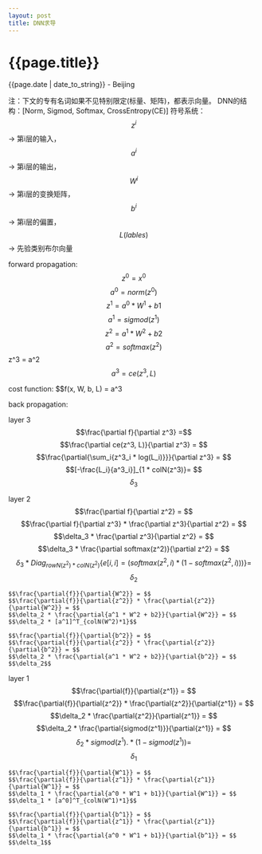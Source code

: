 ```yaml
---
layout: post
title: DNN求导
---
```


{{page.title}}
==============

<p class="meta">{{page.date | date_to_string}} - Beijing</p>

注：下文的专有名词如果不见特别限定(标量、矩阵)，都表示向量。
DNN的结构：[Norm, Sigmod, Softmax, CrossEntropy(CE)]
符号系统：$$z^i$$ -> 第i层的输入，$$a^i$$ -> 第i层的输出，$$W^i$$ -> 第i层的变换矩阵，$$b^i$$ -> 第i层的偏置，$$L(lables)$$ -> 先验类别布尔向量

forward propagation:
    $$z^0 = x^0$$
    $$a^0 = norm(z^0)$$
    $$z^1 = a^0 * W^1 + b1$$
    $$a^1 = sigmod(z^1)$$
    $$z^2 = a^1 * W^2 + b2$$
    $$a^2 = softmax(z^2)
    $$z^3 = a^2
    $$a^3 = ce(z^3, L)$$

cost function: 
    $$f(x, W, b, L) = a^3

back propagation:

layer 3
    $$\frac{\partial f}{\partial z^3} =$$
    $$\frac{\partial ce(z^3, L)}{\partial z^3} = $$
    $$\frac{\partial{\sum_i{z^3_i * log(L_i)}}}{\partial z^3} = $$
    $$[-\frac{L_i}{a^3_i}]_{1 * colN(z^3)}= $$
    $$\delta_3$$

layer 2
    $$\frac{\partial f}{\partial z^2} = $$
    $$\frac{\partial f}{\partial z^3} * \frac{\partial z^3}{\partial z^2} = $$
    $$\delta_3 * \frac{\partial z^3}{\partial z^2} = $$
    $$\delta_3 * \frac{\partial softmax(z^2)}{\partial z^2} = $$
    $$\delta_3 * Diag_{rowN(z^2) * colN(z^2)} \{e[i, i] = (softmax(z^2, i) * (1 - softmax(z^2, i)))\} = $$
    $$\delta_2$$

    $$\frac{\partial{f}}{\partial{W^2}} = $$
    $$\frac{\partial{f}}{\partial{z^2}} * \frac{\partial{z^2}}{\partial{W^2}} = $$
    $$\delta_2 * \frac{\partial{a^1 * W^2 + b2}}{\partial{W^2}} = $$
    $$\delta_2 * [a^1]^T_{colN(W^2)*1}$$

    $$\frac{\partial{f}}{\partial{b^2}} = $$
    $$\frac{\partial{f}}{\partial{z^2}} * \frac{\partial{z^2}}{\partial{b^2}} = $$
    $$\delta_2 * \frac{\partial{a^1 * W^2 + b2}}{\partial{b^2}} = $$
    $$\delta_2$$

layer 1
    $$\frac{\partial{f}}{\partial{z^1}} = $$
    $$\frac{\partial{f}}{\partial{z^2}} * \frac{\partial{z^2}}{\partial{z^1}} = $$
    $$\delta_2 * \frac{\partial{z^2}}{\partial{z^1}} = $$
    $$\delta_2 * \frac{\partial{sigmod(z^1)}}{\partial{z^1}} = $$
    $$\delta_2 * sigmod(z^1) .* (1 - sigmod(z^1)) = $$
    $$\delta_1$$

    $$\frac{\partial{f}}{\partial{W^1}} = $$
    $$\frac{\partial{f}}{\partial{z^1}} * \frac{\partial{z^1}}{\partial{W^1}} = $$
    $$\delta_1 * \frac{\partial{a^0 * W^1 + b1}}{\partial{W^1}} = $$
    $$\delta_1 * [a^0]^T_{colN(W^1)*1}$$

    $$\frac{\partial{f}}{\partial{b^1}} = $$
    $$\frac{\partial{f}}{\partial{z^1}} * \frac{\partial{z^1}}{\partial{b^1}} = $$
    $$\delta_1 * \frac{\partial{a^0 * W^1 + b1}}{\partial{b^1}} = $$
    $$\delta_1$$

